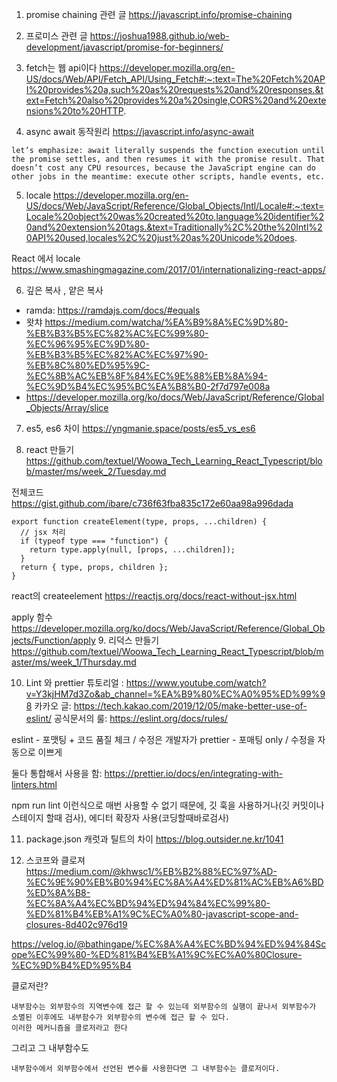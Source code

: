 1. promise chaining 관련 글
https://javascript.info/promise-chaining

2. 프로미스 관련 글 
https://joshua1988.github.io/web-development/javascript/promise-for-beginners/

3. fetch는 웹 api이다
https://developer.mozilla.org/en-US/docs/Web/API/Fetch_API/Using_Fetch#:~:text=The%20Fetch%20API%20provides%20a,such%20as%20requests%20and%20responses.&text=Fetch%20also%20provides%20a%20single,CORS%20and%20extensions%20to%20HTTP.

4. async await 동작원리
https://javascript.info/async-await

`let’s emphasize: await literally suspends the function execution until the promise settles, and then resumes it with the promise result. That doesn’t cost any CPU resources, because the JavaScript engine can do other jobs in the meantime: execute other scripts, handle events, etc.`


5. locale
https://developer.mozilla.org/en-US/docs/Web/JavaScript/Reference/Global_Objects/Intl/Locale#:~:text=Locale%20object%20was%20created%20to,language%20identifier%20and%20extension%20tags.&text=Traditionally%2C%20the%20Intl%20API%20used,locales%2C%20just%20as%20Unicode%20does.

React 에서 locale 
https://www.smashingmagazine.com/2017/01/internationalizing-react-apps/

6. 깊은 복사 , 얕은 복사
- ramda: https://ramdajs.com/docs/#equals
- 왓챠 https://medium.com/watcha/%EA%B9%8A%EC%9D%80-%EB%B3%B5%EC%82%AC%EC%99%80-%EC%96%95%EC%9D%80-%EB%B3%B5%EC%82%AC%EC%97%90-%EB%8C%80%ED%95%9C-%EC%8B%AC%EB%8F%84%EC%9E%88%EB%8A%94-%EC%9D%B4%EC%95%BC%EA%B8%B0-2f7d797e008a
- https://developer.mozilla.org/ko/docs/Web/JavaScript/Reference/Global_Objects/Array/slice

7. es5, es6 차이
https://yngmanie.space/posts/es5_vs_es6

8. react 만들기 
https://github.com/textuel/Woowa_Tech_Learning_React_Typescript/blob/master/ms/week_2/Tuesday.md

전체코드 https://gist.github.com/ibare/c736f63fba835c172e60aa98a996dada

```
export function createElement(type, props, ...children) {
  // jsx 처리
  if (typeof type === "function") {
    return type.apply(null, [props, ...children]);
  }
  return { type, props, children };
}
```

react의 createelement
https://reactjs.org/docs/react-without-jsx.html

apply 함수
https://developer.mozilla.org/ko/docs/Web/JavaScript/Reference/Global_Objects/Function/apply
9. 리덕스 만들기
https://github.com/textuel/Woowa_Tech_Learning_React_Typescript/blob/master/ms/week_1/Thursday.md


10. Lint 와 prettier
튜토리얼 : https://www.youtube.com/watch?v=Y3kjHM7d3Zo&ab_channel=%EA%B9%80%EC%A0%95%ED%99%98
카카오 글: https://tech.kakao.com/2019/12/05/make-better-use-of-eslint/
공식문서의 룰: https://eslint.org/docs/rules/

eslint - 포맷팅  + 코드 품질 체크 /  수정은 개발자가
prettier - 포매팅 only / 수정을 자동으로 이쁘게

둘다 통합해서 사용을 함: https://prettier.io/docs/en/integrating-with-linters.html

npm run lint 이런식으로 매번 사용할 수 없기 때문에, 깃 훅을 사용하거나(깃 커밋이나 스테이지 할때 검사), 에디터 확장자 사용(코딩할때바로검사)


11. package.json 캐럿과 틸트의 차이
https://blog.outsider.ne.kr/1041


12. 스코프와 클로져
https://medium.com/@khwsc1/%EB%B2%88%EC%97%AD-%EC%9E%90%EB%B0%94%EC%8A%A4%ED%81%AC%EB%A6%BD%ED%8A%B8-%EC%8A%A4%EC%BD%94%ED%94%84%EC%99%80-%ED%81%B4%EB%A1%9C%EC%A0%80-javascript-scope-and-closures-8d402c976d19

https://velog.io/@bathingape/%EC%8A%A4%EC%BD%94%ED%94%84Scope%EC%99%80-%ED%81%B4%EB%A1%9C%EC%A0%80Closure-%EC%9D%B4%ED%95%B4

클로저란?
```
내부함수는 외부함수의 지역변수에 접근 할 수 있는데 외부함수의 실행이 끝나서 외부함수가 소멸된 이후에도 내부함수가 외부함수의 변수에 접근 할 수 있다.
이러한 메커니즘을 클로저라고 한다
```

그리고 그 내부함수도 
```
내부함수에서 외부함수에서 선언된 변수를 사용한다면 그 내부함수는 클로저이다.
```
